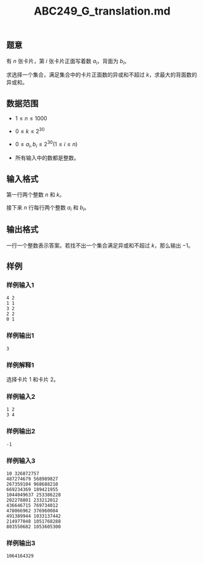 ﻿---
title: "ABC249_G_translation.md"
tags: []
author: ""
created: ""
---

## 题意

有 $n$ 张卡片，第 $i$ 张卡片正面写着数 $a_i$，背面为 $b_i$。

求选择一个集合，满足集合中的卡片正面数的异或和不超过 $k$，求最大的背面数的异或和。

## 数据范围

- $1 \leq n \leq 1000$

- $0 \leq k \leq 2^{30}$

- $0 \leq a_i,b_i \leq 2^{30}(1 \leq i \leq n)$

- 所有输入中的数都是整数。

## 输入格式

第一行两个整数 $n$ 和 $k$。

接下来 $n$ 行每行两个整数 $a_i$ 和 $b_i$。

## 输出格式

一行一个整数表示答案。若找不出一个集合满足异或和不超过 $k$，那么输出 $-1$。

## 样例

### 样例输入1

```
4 2
1 1
3 2
2 2
0 1
```

### 样例输出1

```
3
```

### 样例解释1

选择卡片 $1$ 和卡片 $2$。

### 样例输入2

```
1 2
3 4
```

### 样例输出2

```
-1
```

### 样例输入3

```
10 326872757
487274679 568989827
267359104 968688210
669234369 189421955
1044049637 253386228
202278801 233212012
436646715 769734012
478066962 376960084
491389944 1033137442
214977048 1051768288
803550682 1053605300
```

### 样例输出3

```
1064164329
```

